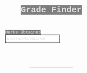   <head>
    <meta charset="UTF-8" />
    <meta http-equiv="X-UA-Compatible" content="IE=edge" />
    <meta name="viewport" content="width=device-width, initial-scale=1.0" />
    <link rel="stylesheet" href="style.css" />
    <title>Grade Finder</title>
  </head>
  <body>
    <div class="main">
      <h1>Grade Finder</h1>
      <div class="input-con" id="input-con">
        <label for="marks-obt">Marks Obtained</label>
        <input
          type="number"
          placeholder="Insert marks obtained"
          class="marks-obt"
          id="marks-obt"
          oninput="grading()"
        />
        <p class="result" id="result"></p>
      </div>
    </div>
    <script src="index.js"></script>
  </body>

<style>
    @import url("https://fonts.googleapis.com/css2?family=Courier+Prime:ital,wght@0,400;0,700;1,400;1,700&display=swap");

* {
  box-sizing: border-box;
  margin: 0;
  padding: 0;
  font-family: "Courier Prime", "Courier New", Courier, monospace;
}

.main {
  display: flex;
  flex-direction: column;
  justify-content: center;
  align-items: center;
  height: 100vh;
  background-image: url("https://lh3.googleusercontent.com/CfEmcdhAJWDRaTwQ0dpHiNuUJ1eFcwW47eRdFPq2-hHXNtPWIskOr4tahI5eRemackNmCBvQaGla5-7jVFJQLwlw2FaBr_3dWIi5VgUOdmejZdXPjQP8DnUYjvtihWkHdBT-QyEHyYbBNWhtgAsEhVCxXsoaNd9vbzX47pkzg_li7Ir_RPdQfmfuXHRzndoKvBz2hq5IWqQ4NeFNMMde-YCDxKU97Fm0-aPrqjGD5vVRlwnaXyz6CgwwKZER2YbcvbbQNmOJcCcdOhORxXZR5RWOGHXP5DKGsk58s4r_ZexHtiim10eeiNrZxkfFBrc4abkCN2oBUqo207LJtbLa7cgnghzMnWdRLUoRCblPUxJw-SoEykh7Ns284QSxK9ATKSvKMoad9t0AbV1Xa9nPgCfyM5TzVIfTAqQYMNy62COMOcA14DnS_2H1irhHof_MInb9sKdO7oK5XovvErTFCK8B6Dn8TbO1yhTH19JRunUSjTafFC8DfOGX5k2NzKsz5D6-nXUN3sGX_MlLydUKehxIPKV6CFx53Rq9kvcFiFJMMtjvqGJZV-e0JkbHbQNymvSJ8hwCuZIEHnsJCytK_AwgVXVQZI6d6Rl6e-cajBpKwt5_Ajlt9B4tF-sb-ltvT5O8yKfVMKrfQkPChGHaF5tojk3AYZqJ6GTwnQyIMwswWEMIjFFUaEmYQgxdJpP2PLcnWTP5Tz2P44hMnxULiSRk=s612-no?authuser=0");
  background-repeat: no-repeat;
  background-position: center;
}

.input-con {
  margin: 50px;
}

.marks-obt {
  padding: 5px;
  border: 1px solid #000;
  outline: 1;
  color: #000;
  text-align: end;
}

h1,
label {
  color: #ddd;
  background-color: rgba(0, 0, 0, 0.5);
}

::-webkit-input-placeholder {
  color: #ddd;
  font-family: sans-serif;
  font-style: italic;
  font-size: small;
  text-align: left;
}

.result {
  border: 1px solid #ddd;
  margin: 80px;
  color: #ddd;
  text-align: center;
  font-size: 25px;
}
</style>

<script>
    function grading() {
  let percentage = document.getElementById("marks-obt").value;
  let result = document.getElementById("result");

  if (percentage >= 80 && percentage <= 100) {
    result.innerText = "Grade A1";
    result.style.color = "green";
  } else if (percentage >= 70 && percentage <= 79) {
    result.innerText = "Grade A";
    result.style.color = "green";
  } else if (percentage >= 60 && percentage <= 69) {
    result.innerText = "Grade B";
    result.style.color = "green";
  } else if (percentage >= 50 && percentage <= 59) {
    result.innerText = "Grade C";
    result.style.color = "green";
  } else if (percentage >= 33 && percentage <= 49) {
    result.innerText = "Grade D";
    result.style.color = "green";
  } else if (percentage === "") {
    result.innerText = "";
  } else if (percentage > 100) {
    result.innerText = "Are you nuts?";
    result.style.color = "red";
  } else {
    result.innerText = "Failed";
    result.style.color = "red";
  }
}
</script>
